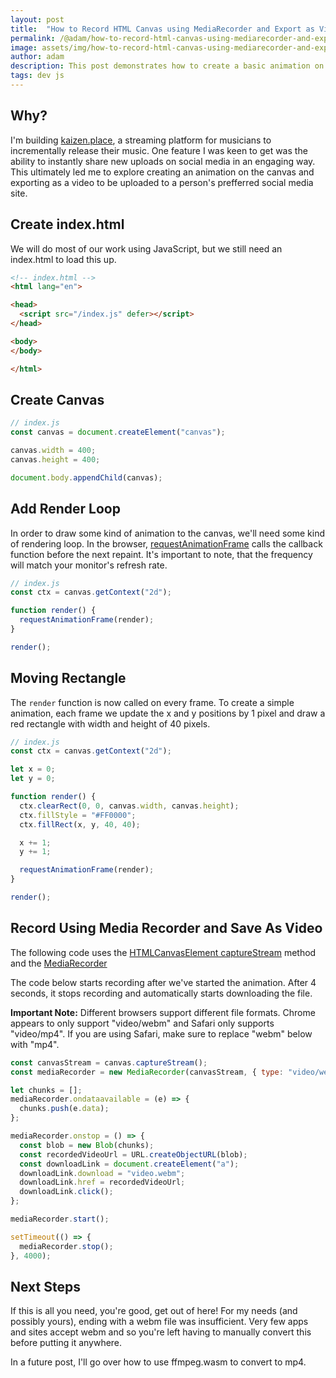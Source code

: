 ```yaml
---
layout: post
title:  "How to Record HTML Canvas using MediaRecorder and Export as Video"
permalink: /@adam/how-to-record-html-canvas-using-mediarecorder-and-export-as-video
image: assets/img/how-to-record-html-canvas-using-mediarecorder-and-export-as-video.png
author: adam
description: This post demonstrates how to create a basic animation on an HTML Canvas and export it to a video file
tags: dev js
---
```


## Why?

I'm building [kaizen.place](https://kaizen.place), a streaming platform for musicians to incrementally release their music. One feature I was keen to get was the ability to instantly share new uploads on social media in an engaging way.  This ultimately led me to explore creating an animation on the canvas and exporting as a video to be uploaded to a person's prefferred social media site.

## Create index.html

We will do most of our work using JavaScript, but we still need an index.html to load this up.

```html
<!-- index.html -->
<html lang="en">

<head>
  <script src="/index.js" defer></script>
</head>

<body>
</body>

</html>
```

## Create Canvas

```js
// index.js
const canvas = document.createElement("canvas");

canvas.width = 400;
canvas.height = 400;

document.body.appendChild(canvas);
```

## Add Render Loop

In order to draw some kind of animation to the canvas, we'll need some kind of rendering loop.  In the browser, [requestAnimationFrame](https://developer.mozilla.org/en-US/docs/Web/API/window/requestAnimationFrame) calls the callback function before the next repaint.  It's important to note, that the frequency will match your monitor's refresh rate.
 
```js
// index.js
const ctx = canvas.getContext("2d");

function render() {
  requestAnimationFrame(render);
}

render();
```

## Moving Rectangle

The `render` function is now called on every frame.  To create a simple animation, each frame we update the x and y positions by 1 pixel and draw a red rectangle with width and height of 40 pixels.

```js
// index.js
const ctx = canvas.getContext("2d");

let x = 0;
let y = 0;

function render() {
  ctx.clearRect(0, 0, canvas.width, canvas.height);
  ctx.fillStyle = "#FF0000";
  ctx.fillRect(x, y, 40, 40);

  x += 1;
  y += 1;

  requestAnimationFrame(render);
}

render();
```

## Record Using Media Recorder and Save As Video

The following code uses the [HTMLCanvasElement captureStream](https://developer.mozilla.org/en-US/docs/Web/API/HTMLCanvasElement/captureStream) method and the [MediaRecorder](https://developer.mozilla.org/en-US/docs/Web/API/MediaRecorder)

The code below starts recording after we've started the animation.  After 4 seconds, it stops recording and automatically starts downloading the file. 

**Important Note:** Different browsers support different file formats.  Chrome appears to only support "video/webm" and Safari only supports "video/mp4".  If you are using Safari, make sure to replace "webm" below with "mp4".

```js
const canvasStream = canvas.captureStream();
const mediaRecorder = new MediaRecorder(canvasStream, { type: "video/webm"});

let chunks = [];
mediaRecorder.ondataavailable = (e) => {
  chunks.push(e.data);
};

mediaRecorder.onstop = () => {
  const blob = new Blob(chunks);
  const recordedVideoUrl = URL.createObjectURL(blob);
  const downloadLink = document.createElement("a");
  downloadLink.download = "video.webm";
  downloadLink.href = recordedVideoUrl;
  downloadLink.click();
};

mediaRecorder.start();

setTimeout(() => {
  mediaRecorder.stop();
}, 4000);
```

## Next Steps

If this is all you need, you're good, get out of here! For my needs (and possibly yours), ending with a webm file was insufficient.  Very few apps and sites accept webm and so you're left having to manually convert this before putting it anywhere.  

In a future post, I'll go over how to use ffmpeg.wasm to convert to mp4.